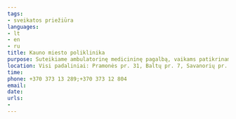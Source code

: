 ```yaml
---
tags:
- sveikatos priežiūra
languages:
- lt
- en
- ru
title: Kauno miesto poliklinika
purpose: Suteikiame ambulatorinę medicininę pagalbą, vaikams patikriname sveikatą ir išduodame pažymas į ugdymo įstaigas visuose poliklinikos padaliniuose. Darbo medicinos centre (Savanorių pr. 369, Kaunas, tel. (8 37) 313 289; 312 804) nuo karo pabėgusiems ukrainiečiams ir norintiems pradėti dirbti Lietuvoje, išduodame pažymas įsidarbinant.
location: Visi padaliniai: Pramonės pr. 31, Baltų pr. 7, Savanorių pr. 369, A. Mickevičiaus g. 4, A. Juozapavičiaus pr. 72, Chodkevičių g. 4
time: 
phone: +370 373 13 289;+370 373 12 804
email: 
date: 
urls:
- 
---
```

